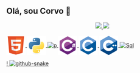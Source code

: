 ## Olá, sou Corvo 👋
<div align="center">
  <a href="https://github.com/corvo-exe">
  <img height="180em" src="https://github-readme-stats.vercel.app/api?username=corvo-exe&show_icons=true&theme=github_dark&include_all_commits=true&count_private=true"/>
  <img height="180em" src="https://github-readme-stats.vercel.app/api/top-langs/?username=corvo-exe&theme=github_dark"/>
</div>
  
<div style="display: inline_block"><br>
  <img align="center" alt="html" height="50" width="50" src="https://raw.githubusercontent.com/devicons/devicon/master/icons/html5/html5-original.svg">
  <img align="center" alt="Python" height="50" width="50" src="https://raw.githubusercontent.com/devicons/devicon/master/icons/python/python-original.svg">
  <img align="center" alt="p" height="50" width="50" src="https://www.php.net/images/logos/new-php-logo.svg">
  <img align="center" alt="Csharp" height="50" width="50" src="https://raw.githubusercontent.com/devicons/devicon/master/icons/csharp/csharp-original.svg">
  <img align="center" alt="C" height="50" width="50" src="https://raw.githubusercontent.com/devicons/devicon/master/icons/c/c-original.svg">
  <img align="center" alt="Cpp" height="50" width="50" src="https://raw.githubusercontent.com/devicons/devicon/master/icons/cplusplus/cplusplus-original.svg">
  <img align="center" alt="Sql" height="50" width="50" src="https://cdn.jsdelivr.net/gh/devicons/devicon/icons/mysql/mysql-original-wordmark.svg">
</div>
  
 
  !<picture>
  <source media="(prefers-color-scheme: dark)" srcset="github-snake-dark.svg" />
  <source media="(prefers-color-scheme: light)" srcset="github-snake.svg" />
  <img alt="github-snake" src="github-snake.svg" />
  </picture>
 
</div>

